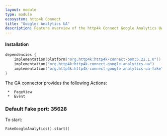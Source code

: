 ```yaml
---
layout: module
type: module
ecosystem: http4k Connect
title: "Google: Analytics UA"
description: Feature overview of the http4k Connect Google Analytics UA modules
---
```


#### Installation

```kotlin
dependencies {
    implementation(platform("org.http4k:http4k-connect-bom:5.22.1.0"))
    implementation("org.http4k:http4k-connect-google-analytics-ua")
    implementation("org.http4k:http4k-connect-google-analytics-ua-fake")
}
```
The GA connector provides the following Actions:

     *  PageView
     *  Event

### Default Fake port: 35628

To start:

```
FakeGoogleAnalytics().start()
```


